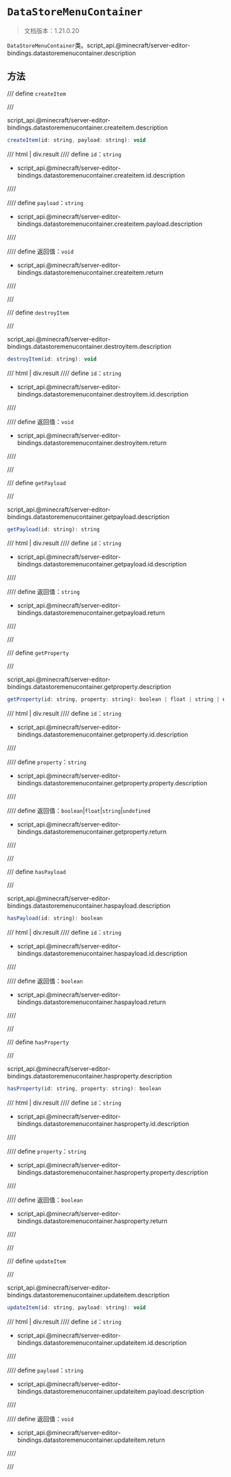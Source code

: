 # `DataStoreMenuContainer`

> 文档版本：1.21.0.20

`DataStoreMenuContainer`类。script_api.@minecraft/server-editor-bindings.datastoremenucontainer.description

## 方法

/// define
`createItem`


///

script_api.@minecraft/server-editor-bindings.datastoremenucontainer.createitem.description

```js
createItem(id: string, payload: string): void
```

/// html | div.result
//// define
`id`：`string`

- script_api.@minecraft/server-editor-bindings.datastoremenucontainer.createitem.id.description


////

//// define
`payload`：`string`

- script_api.@minecraft/server-editor-bindings.datastoremenucontainer.createitem.payload.description


////

//// define
返回值：`void`

- script_api.@minecraft/server-editor-bindings.datastoremenucontainer.createitem.return


////

///


/// define
`destroyItem`


///

script_api.@minecraft/server-editor-bindings.datastoremenucontainer.destroyitem.description

```js
destroyItem(id: string): void
```

/// html | div.result
//// define
`id`：`string`

- script_api.@minecraft/server-editor-bindings.datastoremenucontainer.destroyitem.id.description


////

//// define
返回值：`void`

- script_api.@minecraft/server-editor-bindings.datastoremenucontainer.destroyitem.return


////

///


/// define
`getPayload`


///

script_api.@minecraft/server-editor-bindings.datastoremenucontainer.getpayload.description

```js
getPayload(id: string): string
```

/// html | div.result
//// define
`id`：`string`

- script_api.@minecraft/server-editor-bindings.datastoremenucontainer.getpayload.id.description


////

//// define
返回值：`string`

- script_api.@minecraft/server-editor-bindings.datastoremenucontainer.getpayload.return


////

///


/// define
`getProperty`


///

script_api.@minecraft/server-editor-bindings.datastoremenucontainer.getproperty.description

```js
getProperty(id: string, property: string): boolean | float | string | undefined
```

/// html | div.result
//// define
`id`：`string`

- script_api.@minecraft/server-editor-bindings.datastoremenucontainer.getproperty.id.description


////

//// define
`property`：`string`

- script_api.@minecraft/server-editor-bindings.datastoremenucontainer.getproperty.property.description


////

//// define
返回值：`boolean`|`float`|`string`|`undefined`

- script_api.@minecraft/server-editor-bindings.datastoremenucontainer.getproperty.return


////

///


/// define
`hasPayload`


///

script_api.@minecraft/server-editor-bindings.datastoremenucontainer.haspayload.description

```js
hasPayload(id: string): boolean
```

/// html | div.result
//// define
`id`：`string`

- script_api.@minecraft/server-editor-bindings.datastoremenucontainer.haspayload.id.description


////

//// define
返回值：`boolean`

- script_api.@minecraft/server-editor-bindings.datastoremenucontainer.haspayload.return


////

///


/// define
`hasProperty`


///

script_api.@minecraft/server-editor-bindings.datastoremenucontainer.hasproperty.description

```js
hasProperty(id: string, property: string): boolean
```

/// html | div.result
//// define
`id`：`string`

- script_api.@minecraft/server-editor-bindings.datastoremenucontainer.hasproperty.id.description


////

//// define
`property`：`string`

- script_api.@minecraft/server-editor-bindings.datastoremenucontainer.hasproperty.property.description


////

//// define
返回值：`boolean`

- script_api.@minecraft/server-editor-bindings.datastoremenucontainer.hasproperty.return


////

///


/// define
`updateItem`


///

script_api.@minecraft/server-editor-bindings.datastoremenucontainer.updateitem.description

```js
updateItem(id: string, payload: string): void
```

/// html | div.result
//// define
`id`：`string`

- script_api.@minecraft/server-editor-bindings.datastoremenucontainer.updateitem.id.description


////

//// define
`payload`：`string`

- script_api.@minecraft/server-editor-bindings.datastoremenucontainer.updateitem.payload.description


////

//// define
返回值：`void`

- script_api.@minecraft/server-editor-bindings.datastoremenucontainer.updateitem.return


////

///


